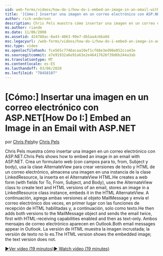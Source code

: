 ```yaml
---
uid: web-forms/videos/how-do-i/how-do-i-embed-an-image-in-an-email-with-aspnet
title: '[Cómo:] Insertar una imagen en un correo electrónico con ASP.NET | Microsoft Docs'
author: rick-anderson
description: Chris Pels muestra cómo insertar una imagen en un correo electrónico con ASP.NET. Crea un formulario web (con campos para,, de, asunto y cuerpo), usa el AlternateView...
ms.author: riande
ms.date: 11/06/2008
ms.assetid: 424788ac-0a43-4063-99e7-db5aa4c66a9d
msc.legacyurl: /web-forms/videos/how-do-i/how-do-i-embed-an-image-in-an-email-with-aspnet
msc.type: video
ms.openlocfilehash: fce565c7746acaa10ef1cf68e3ed98e052cca43e
ms.sourcegitcommit: e7e91932a6e91a63e2e46417626f39d6b244a3ab
ms.translationtype: MT
ms.contentlocale: es-ES
ms.lasthandoff: 03/06/2020
ms.locfileid: "78458107"
---
```

# <a name="how-do-i-embed-an-image-in-an-email-with-aspnet"></a><span data-ttu-id="102b2-104">[Cómo:] Insertar una imagen en un correo electrónico con ASP.NET</span><span class="sxs-lookup"><span data-stu-id="102b2-104">[How Do I:] Embed an Image in an Email with ASP.NET</span></span>

<span data-ttu-id="102b2-105">por [Chris Pels](https://twitter.com/chrispels)</span><span class="sxs-lookup"><span data-stu-id="102b2-105">by [Chris Pels](https://twitter.com/chrispels)</span></span>

<span data-ttu-id="102b2-106">Chris Pels muestra cómo insertar una imagen en un correo electrónico con ASP.NET.</span><span class="sxs-lookup"><span data-stu-id="102b2-106">Chris Pels shows how to embed an image in an email with ASP.NET.</span></span> <span data-ttu-id="102b2-107">Crea un formulario web (con campos para to, from, Subject y body), usa la clase AlternateView para crear versiones de texto y HTML de un correo electrónico, almacena una imagen en una instancia de la clase LinkedResource, la inserta en el AlternateView HTML.</span><span class="sxs-lookup"><span data-stu-id="102b2-107">He creates a web form (with fields for To, From, Subject, and Body), uses the AlternateView class to create text and HTML versions of an email, stores an image in a LinkedResource class instance, embeds it in the HTML AlternateView.</span></span> <span data-ttu-id="102b2-108">A continuación, agrega ambas versiones al objeto MailMessage y envía el correo electrónico dos veces, en primer lugar con las funciones de recepción de HTML habilitadas y, a continuación, solo como texto.</span><span class="sxs-lookup"><span data-stu-id="102b2-108">He then adds both versions to the MailMessage object and sends the email twice, first with HTML-receiving capabilities enabled and then as text-only.</span></span> <span data-ttu-id="102b2-109">Ambos mensajes de correo electrónico aparecen en Outlook.</span><span class="sxs-lookup"><span data-stu-id="102b2-109">Both email messages appear in Outlook.</span></span> <span data-ttu-id="102b2-110">La versión de HTML muestra la imagen incrustada; la versión de texto no lo es.</span><span class="sxs-lookup"><span data-stu-id="102b2-110">The HTML version shows the embedded image; the text version does not.</span></span>

[<span data-ttu-id="102b2-111">&#9654;Ver vídeo (19 minutos)</span><span class="sxs-lookup"><span data-stu-id="102b2-111">&#9654; Watch video (19 minutes)</span></span>](https://channel9.msdn.com/Blogs/ASP-NET-Site-Videos/how-do-i-embed-an-image-in-an-email-with-aspnet)
